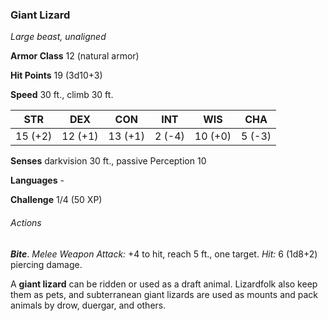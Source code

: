 ### Giant Lizard

*Large beast, unaligned*

**Armor Class** 12 (natural armor)

**Hit Points** 19 (3d10+3)

**Speed** 30 ft., climb 30 ft.

| STR      | DEX      | CON      | INT      | WIS      | CHA      |
|:--------:|:--------:|:--------:|:--------:|:--------:|:--------:|
| 15 (+2)  | 12 (+1)  | 13 (+1)  | 2 (-4)   | 10 (+0)  | 5 (-3)   |

**Senses** darkvision 30 ft., passive Perception 10

**Languages** -

**Challenge** 1/4 (50 XP)

###### Actions

***Bite***. *Melee Weapon Attack:* +4 to hit, reach 5 ft., one target. *Hit:* 6 (1d8+2) piercing damage.

A **giant lizard** can be ridden or used as a draft animal. Lizardfolk also keep them as pets, and subterranean giant lizards are used as mounts and pack animals by drow, duergar, and others.